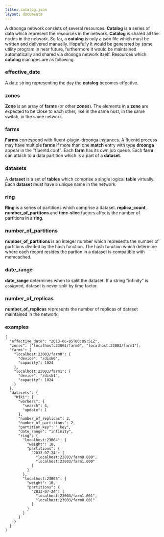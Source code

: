 ```yaml
---
title: catalog.json
layout: documents
---
```


A droonga network consists of several resources.
**Catalog** is a series of data which represent the resources in the network.
**Catalog** is shared all the nodes in the network.
So far, a **catalog** is only a json file which must be written and delivered manually.
Hopefully it would be generated by some utility program in near future, furthermore it would be maintained automatically and shared via droonga network itself.
Resources which **catalog** manages are as following.

### effective_date

A date string representing the day the **catalog** becomes effective.

### zones

**Zone** is an array of **farms** (or other **zones**). The elements in a **zone** are expected to be close to each other, like in the same host, in the same switch, in the same network.

### farms

**Farms** correspond with fluent-plugin-droonga instances. A fluentd process may have multiple **farms** if more than one **match** entry with type **droonga** appear in the "fluentd.conf".
Each **farm** has its own job queue.
Each **farm** can attach to a data partition which is a part of a **dataset**.

### datasets

A **dataset** is a set of **tables** which comprise a single logical **table** virtually.
Each **dataset** must have a unique name in the network.

### ring

**Ring** is a series of partitions which comprise a dataset. **replica_count**, **number\_of\_partitons** and **time-slice** factors affects the number of partitions in a **ring**.

### number\_of\_partitions

**number\_of\_partitions** is an integer number which represents the number of partitions divided by the hash function. The hash function which determine where each record resides the partion in a dataset is compatible with memcached.

### date_range

**date_range** determines when to split the dataset. If a string "infinity" is assigned, dataset is never split by time factor.

### number\_of\_replicas

**number\_of\_replicas** represents the number of replicas of dataset maintained in the network.

### examples

    {
      "effective_date": "2013-06-05T00:05:51Z",
      "zones": ["localhost:23003/farm0", "localhost:23003/farm1"],
      "farms": {
        "localhost:23003/farm0": {
          "device": "/disk0",
          "capacity": 1024
        },
        "localhost:23003/farm1": {
          "device": "/disk1",
          "capacity": 1024
        }
      },
      "datasets": {
        "Wiki": {
          "workers": {
            "search": 4,
            "update": 1
          },
          "number_of_replicas": 2,
          "number_of_partitions": 2,
          "partition_key": "_key",
          "date_range": "infinity",
          "ring": {
            "localhost:23004": {
              "weight": 10,
              "partitions": {
                "2013-07-24": [
                  "localhost:23003/farm0.000",
                  "localhost:23003/farm1.000"
                ]
              }
            },
            "localhost:23005": {
              "weight": 10,
              "partitions": {
                "2013-07-24": [
                  "localhost:23003/farm1.001",
                  "localhost:23003/farm0.001"
                ]
              }
            }
          }
        }
      }
    }

